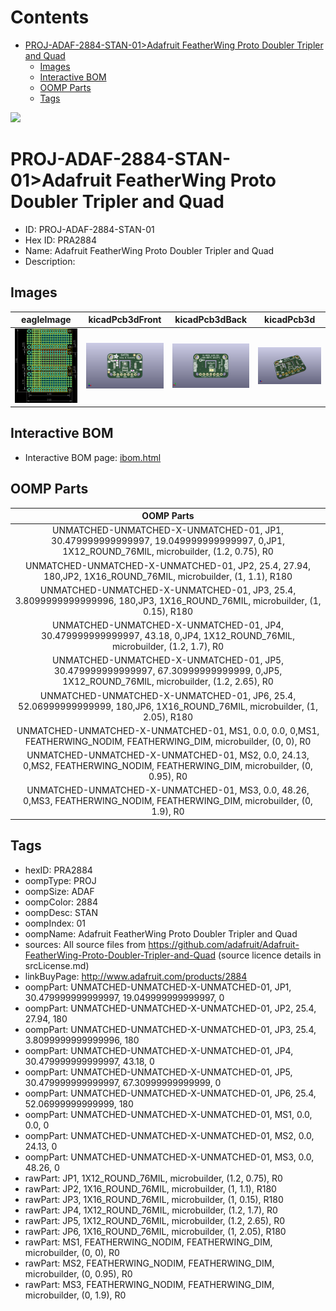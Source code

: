



Contents
========

* [PROJ-ADAF-2884-STAN-01>Adafruit FeatherWing Proto Doubler Tripler and Quad](#proj-adaf-2884-stan-01adafruit-featherwing-proto-doubler-tripler-and-quad)
	* [Images](#images)
	* [Interactive BOM](#interactive-bom)
	* [OOMP Parts](#oomp-parts)
	* [Tags](#tags)
  
![][im]
# PROJ-ADAF-2884-STAN-01>Adafruit FeatherWing Proto Doubler Tripler and Quad

- ID: PROJ-ADAF-2884-STAN-01
- Hex ID: PRA2884
- Name: Adafruit FeatherWing Proto Doubler Tripler and Quad
- Description: 

## Images
  
  

|eagleImage|kicadPcb3dFront|kicadPcb3dBack|kicadPcb3d|
| :---: | :---: | :---: | :---: |
|[![eagleImage](eagleImage_140.png)](eagleImage_600.png)|[![kicadPcb3dFront](kicadPcb3dFront_140.png)](kicadPcb3dFront_600.png)|[![kicadPcb3dBack](kicadPcb3dBack_140.png)](kicadPcb3dBack_600.png)|[![kicadPcb3d](kicadPcb3d_140.png)](kicadPcb3d_600.png)|

## Interactive BOM

- Interactive BOM page: [ibom.html](kicad/bom/ibom.html)

## OOMP Parts
  

|OOMP Parts|
| :---: |
|UNMATCHED-UNMATCHED-X-UNMATCHED-01, JP1, 30.479999999999997, 19.049999999999997, 0,JP1, 1X12_ROUND_76MIL, microbuilder, (1.2, 0.75), R0|
|UNMATCHED-UNMATCHED-X-UNMATCHED-01, JP2, 25.4, 27.94, 180,JP2, 1X16_ROUND_76MIL, microbuilder, (1, 1.1), R180|
|UNMATCHED-UNMATCHED-X-UNMATCHED-01, JP3, 25.4, 3.8099999999999996, 180,JP3, 1X16_ROUND_76MIL, microbuilder, (1, 0.15), R180|
|UNMATCHED-UNMATCHED-X-UNMATCHED-01, JP4, 30.479999999999997, 43.18, 0,JP4, 1X12_ROUND_76MIL, microbuilder, (1.2, 1.7), R0|
|UNMATCHED-UNMATCHED-X-UNMATCHED-01, JP5, 30.479999999999997, 67.30999999999999, 0,JP5, 1X12_ROUND_76MIL, microbuilder, (1.2, 2.65), R0|
|UNMATCHED-UNMATCHED-X-UNMATCHED-01, JP6, 25.4, 52.06999999999999, 180,JP6, 1X16_ROUND_76MIL, microbuilder, (1, 2.05), R180|
|UNMATCHED-UNMATCHED-X-UNMATCHED-01, MS1, 0.0, 0.0, 0,MS1, FEATHERWING_NODIM, FEATHERWING_DIM, microbuilder, (0, 0), R0|
|UNMATCHED-UNMATCHED-X-UNMATCHED-01, MS2, 0.0, 24.13, 0,MS2, FEATHERWING_NODIM, FEATHERWING_DIM, microbuilder, (0, 0.95), R0|
|UNMATCHED-UNMATCHED-X-UNMATCHED-01, MS3, 0.0, 48.26, 0,MS3, FEATHERWING_NODIM, FEATHERWING_DIM, microbuilder, (0, 1.9), R0|

## Tags

- hexID: PRA2884
- oompType: PROJ
- oompSize: ADAF
- oompColor: 2884
- oompDesc: STAN
- oompIndex: 01
- oompName: Adafruit FeatherWing Proto Doubler Tripler and Quad
- sources: All source files from https://github.com/adafruit/Adafruit-FeatherWing-Proto-Doubler-Tripler-and-Quad (source licence details in srcLicense.md)
- linkBuyPage: http://www.adafruit.com/products/2884
- oompPart: UNMATCHED-UNMATCHED-X-UNMATCHED-01, JP1, 30.479999999999997, 19.049999999999997, 0
- oompPart: UNMATCHED-UNMATCHED-X-UNMATCHED-01, JP2, 25.4, 27.94, 180
- oompPart: UNMATCHED-UNMATCHED-X-UNMATCHED-01, JP3, 25.4, 3.8099999999999996, 180
- oompPart: UNMATCHED-UNMATCHED-X-UNMATCHED-01, JP4, 30.479999999999997, 43.18, 0
- oompPart: UNMATCHED-UNMATCHED-X-UNMATCHED-01, JP5, 30.479999999999997, 67.30999999999999, 0
- oompPart: UNMATCHED-UNMATCHED-X-UNMATCHED-01, JP6, 25.4, 52.06999999999999, 180
- oompPart: UNMATCHED-UNMATCHED-X-UNMATCHED-01, MS1, 0.0, 0.0, 0
- oompPart: UNMATCHED-UNMATCHED-X-UNMATCHED-01, MS2, 0.0, 24.13, 0
- oompPart: UNMATCHED-UNMATCHED-X-UNMATCHED-01, MS3, 0.0, 48.26, 0
- rawPart: JP1, 1X12_ROUND_76MIL, microbuilder, (1.2, 0.75), R0
- rawPart: JP2, 1X16_ROUND_76MIL, microbuilder, (1, 1.1), R180
- rawPart: JP3, 1X16_ROUND_76MIL, microbuilder, (1, 0.15), R180
- rawPart: JP4, 1X12_ROUND_76MIL, microbuilder, (1.2, 1.7), R0
- rawPart: JP5, 1X12_ROUND_76MIL, microbuilder, (1.2, 2.65), R0
- rawPart: JP6, 1X16_ROUND_76MIL, microbuilder, (1, 2.05), R180
- rawPart: MS1, FEATHERWING_NODIM, FEATHERWING_DIM, microbuilder, (0, 0), R0
- rawPart: MS2, FEATHERWING_NODIM, FEATHERWING_DIM, microbuilder, (0, 0.95), R0
- rawPart: MS3, FEATHERWING_NODIM, FEATHERWING_DIM, microbuilder, (0, 1.9), R0



[im]: kicadPcb3d_450.png
